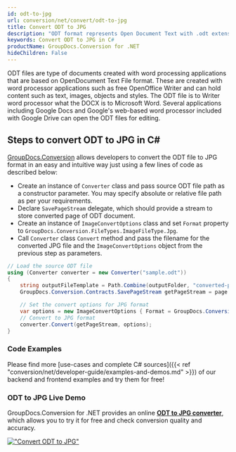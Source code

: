 ```yaml
---
id: odt-to-jpg
url: conversion/net/convert/odt-to-jpg
title: Convert ODT to JPG
description: "ODT format represents Open Document Text with .odt extension. Learn how to convert ODT to JPG file programmatically in C# language using GroupDocs.Conversion for .NET library."
keywords: Convert ODT to JPG in C#
productName: GroupDocs.Conversion for .NET
hideChildren: False
---
```


ODT files are type of documents created with word processing applications that are based on OpenDocument Text File format. These are created with word processor applications such as free OpenOffice Writer and can hold content such as text, images, objects and styles. The ODT file is to Writer word processor what the DOCX is to Microsoft Word. Several applications including Google Docs and Google's web-based word processor included with Google Drive can open the ODT files for editing.

## Steps to convert ODT to JPG in C#

[GroupDocs.Conversion](https://products.groupdocs.com/conversion/net) allows developers to convert the ODT file to JPG format in an easy and intuitive way just using a few lines of code as described below:

* Create an instance of `Converter` class and pass source ODT file path as a constructor parameter. You may specify absolute or relative file path as per your requirements. 
* Declare `SavePageStream` delegate, which should provide a stream to store converted page of ODT document.
* Create an instance of `ImageConvertOptions` class and set `Format` property to `GroupDocs.Conversion.FileTypes.ImageFileType.Jpg`.
* Call `Converter` class `Convert` method and pass the filename for the converted JPG file and the `ImageConvertOptions` object from the previous step as parameters.

```csharp
// Load the source ODT file
using (Converter converter = new Converter("sample.odt"))
{
    string outputFileTemplate = Path.Combine(outputFolder, "converted-page-{0}.jpg");
    GroupDocs.Conversion.Contracts.SavePageStream getPageStream = page => new FileStream(string.Format(outputFileTemplate, page), FileMode.Create);

    // Set the convert options for JPG format
    var options = new ImageConvertOptions { Format = GroupDocs.Conversion.FileTypes.ImageFileType.Jpg };   
    // Convert to JPG format
    converter.Convert(getPageStream, options);
}
```

### Code Examples

Please find more [use-cases and complete C# sources]({{< ref "conversion/net/developer-guide/examples-and-demos.md" >}}) of our backend and frontend examples and try them for free!

### ODT to JPG Live Demo

GroupDocs.Conversion for .NET provides an online [**ODT to JPG converter**](https://products.groupdocs.app/conversion/odt-to-jpg), which allows you to try it for free and check conversion quality and accuracy.

[!["Convert ODT to JPG"](conversion/net/images/convert-to-jpg/convert-odt-to-jpg.png)](https://products.groupdocs.app/conversion/odt-to-jpg)